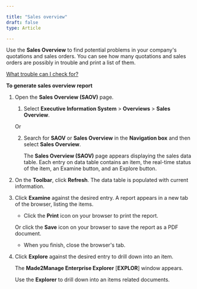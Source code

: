 ```yaml
---

title: "Sales overview"
draft: false
type: Article

---
```


Use the **Sales Overview** to find potential problems in your company's quotations and sales orders. You can see how many quotations and sales orders are possibly in trouble and print a list of them.

[What trouble can I check for?](executive-management.md#sales-overview-saov-page.md#potential-trouble-in-quotations-and-sales-orders.md)

**To generate sales overview report**

1.  Open the **Sales Overview (SAOV)** page.

    1. Select **Executive Information System** > **Overviews** > **Sales Overview**.

    Or

    2.  Search for **SAOV** or **Sales Overview** in the **Navigation box** and then select **Sales Overview**.

        The **Sales Overview (SAOV)** page appears displaying the sales data table. Each entry on data table contains an item, the real-time status of the item, an Examine button, and an Explore button.

2.  On the **Toolbar**, click **Refresh**. The data table is populated with current information.

3.  Click **Examine** against the desired entry. A report appears in a new tab of the browser, listing the items.

    - Click the **Print** icon on your browser to print the report.

    Or click the **Save** icon on your browser to save the report as a PDF document.

    - When you finish, close the browser's tab.

4.  Click **Explore** against the desired entry to drill down into an item.

    The **Made2Manage Enterprise Explorer** [**EXPLOR**] window appears.

    Use the **Explorer** to drill down into an items related documents.